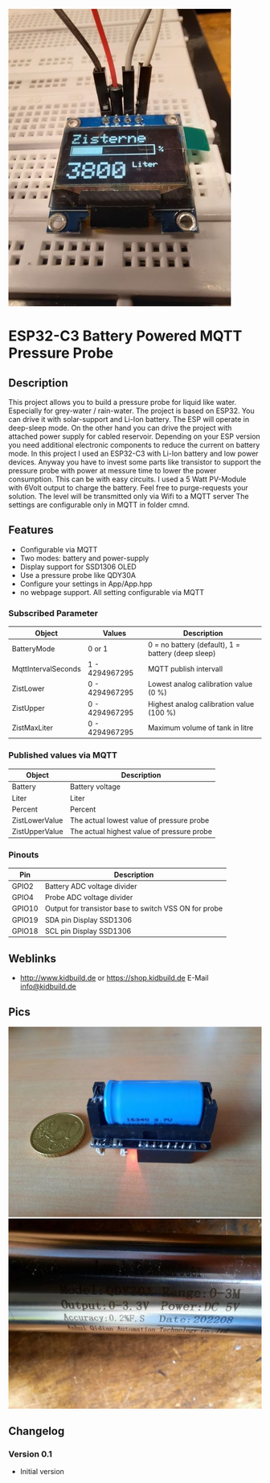 ![Logo](pics/Display.jpg)

# ESP32-C3 Battery Powered MQTT Pressure Probe

## Description
This project allows you to build a pressure probe for liquid like water.
Especially for grey-water / rain-water.
The project is based on ESP32. You can drive it with solar-support and Li-Ion battery.
The ESP will operate in deep-sleep mode.
On the other hand you can drive the project with attached power supply for cabled reservoir.
Depending on your ESP version you need additional electronic components to reduce the current on 
battery mode. In this project I used an ESP32-C3 with Li-Ion battery and low power devices.
Anyway you have to invest some parts like transistor to support the pressure probe with power at messure time to lower the power consumption.
This can be with easy circuits.
I used a 5 Watt PV-Module with 6Volt output to charge the battery. Feel free to purge-requests your solution.
The level will be transmitted only via Wifi to a MQTT server
The settings are configurable only in MQTT in folder cmnd.

## Features
- Configurable via MQTT
- Two modes: battery and power-supply
- Display support for SSD1306 OLED
- Use a pressure probe like QDY30A
- Configure your settings in App/App.hpp
- no webpage support. All setting configurable via MQTT
 
### Subscribed Parameter
 
| Object               | Values          | Description                                        |
|----------------------|-----------------|----------------------------------------------------|
| BatteryMode          | 0 or 1  	       | 0 = no battery (default), 1 = battery (deep sleep) |
| MqttIntervalSeconds  | 1 - 4294967295  | MQTT publish intervall                             |
| ZistLower            | 0 - 4294967295  | Lowest analog calibration value (0 %)              |
| ZistUpper            | 0 - 4294967295  | Highest analog calibration value (100 %)           |
| ZistMaxLiter         | 0 - 4294967295  | Maximum volume of tank in litre                    |
 
### Published values via MQTT
 
| Object               | Description                                  |
|----------------------|----------------------------------------------|
| Battery              | Battery voltage                              |
| Liter                | Liter                                        |
| Percent              | Percent                                      |
| ZistLowerValue       | The actual lowest value of pressure probe    |
| ZistUpperValue       | The actual highest value of pressure probe   |

### Pinouts

| Pin     | Description                                           |
|---------|-------------------------------------------------------|
| GPIO2   | Battery ADC voltage divider                           |
| GPIO4   | Probe ADC voltage divider                             |
| GPIO10  | Output for transistor base to switch VSS ON for probe |
| GPIO19  | SDA pin Display SSD1306                               |
| GPIO18  | SCL pin Display SSD1306                               |


## Weblinks
- http://www.kidbuild.de or https://shop.kidbuild.de
E-Mail info@kidbuild.de

## Pics
![Logo](pics/ESP32.jpg)
![Logo](pics/Sonde.jpg)

## Changelog 

### Version 0.1
- Initial version
